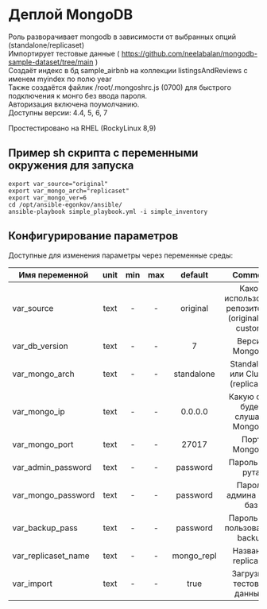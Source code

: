 # Деплой MongoDB

Роль разворачивает mongodb в зависимости от выбранных опций (standalone/replicaset)  
Импортирует тестовые данные ( https://github.com/neelabalan/mongodb-sample-dataset/tree/main )  
Создаёт индекс в бд sample_airbnb на коллекции listingsAndReviews с именем myindex по полю year  
Также создаётся файлик /root/.mongoshrc.js (0700) для быстрого подключения к монго без ввода пароля.  
Авторизация включена поумолчанию.  
Доступны версии: 4.4, 5, 6, 7  

Простестировано на RHEL (RockyLinux 8,9)

## Пример sh скрипта с переменными окружения для запуска
    export var_source="original"
    export var_mongo_arch="replicaset"
    export var_mongo_ver=6
    cd /opt/ansible-egonkov/ansible/
    ansible-playbook simple_playbook.yml -i simple_inventory


## Конфигурирование параметров

Доступные для изменения параметры через переменные среды:

| Имя переменной              |  unit  |  min  |  max  | default           | Comment |
| --------------------------- | :---:  | :---: | :---: | :---------------: | :-----: |
| var_source                  | text   | -     | -     | original          | Какой использовать репозиторий (original или custom) |
| var_db_version              | text   | -     | -     | 7                 | Версия MongoDB |
| var_mongo_arch              | text   | -     | -     | standalone        | Standalone или Cluster (replicaset) |
| var_mongo_ip                | text   | -     | -     | 0.0.0.0           | Какую сеть будет слушать MongoDB |
| var_mongo_port              | text   | -     | -     | 27017             | Порт MongoDB |
| var_admin_password          | text   | -     | -     | password          | Пароль для рута |
| var_mongo_password          | text   | -     | -     | password          | Пароль админа всех баз |
| var_backup_pass             | text   | -     | -     | password          | Пароль для пользователя backup |
| var_replicaset_name         | text   | -     | -     | mongo_repl        | Название replicaset |
| var_import                  | text   | -     | -     | true              | Загрузить тестовые данные? |

